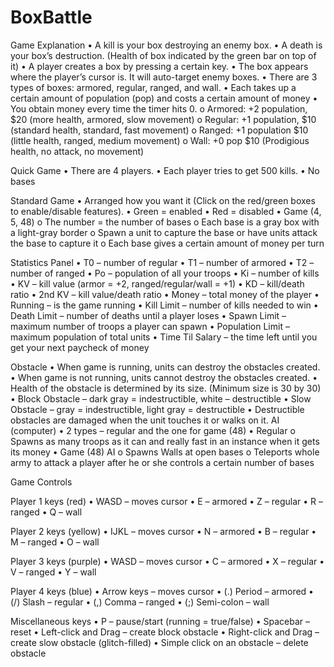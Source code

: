 # BoxBattle

Game Explanation
•	A kill is your box destroying an enemy box.
•	A death is your box’s destruction. (Health of box indicated by the green bar on top of it)
•	A player creates a box by pressing a certain key.
•	The box appears where the player’s cursor is. It will auto-target enemy boxes.
•	There are 3 types of boxes: armored, regular, ranged, and wall.
•	Each takes up a certain amount of population (pop) and costs a certain amount of money
•	You obtain money every time the timer hits 0. 
  o	Armored: +2 population, $20 (more health, armored, slow movement)
  o	Regular: +1 population, $10 (standard health, standard, fast movement)
  o	Ranged: +1 population $10 (little health, ranged, medium movement)
  o	Wall: +0 pop $10 (Prodigious health, no attack, no movement) 

Quick Game
•	There are 4 players.
•	Each player tries to get 500 kills.
•	No bases

Standard Game
•	Arranged how you want it (Click on the red/green boxes to enable/disable features).
•	Green = enabled
•	Red = disabled
•	Game (4, 5, 48) 
  o	The number = the number of bases
  o	Each base is a gray box with a light-gray border
  o	Spawn a unit to capture the base or have units attack the base to capture it
  o	Each base gives a certain amount of money per turn

Statistics Panel
•	T0 – number of regular
•	T1 – number of armored
•	T2 – number of ranged
•	Po – population of all your troops
•	Ki – number of kills
•	KV – kill value (armor = +2, ranged/regular/wall = +1)
•	KD – kill/death ratio
•	2nd KV – kill value/death ratio
•	Money – total money of the player
•	Running – is the game running
•	Kill Limit – number of kills needed to win
•	Death Limit – number of deaths until a player loses
•	Spawn Limit – maximum number of troops a player can spawn
•	Population Limit – maximum population of total units
•	Time Til Salary – the time left until you get your next paycheck of money

Obstacle
•	When game is running, units can destroy the obstacles created.
•	When game is not running, units cannot destroy the obstacles created.
•	Health of the obstacle is determined by its size. (Minimum size is 30 by 30)
•	Block Obstacle – dark gray = indestructible, white – destructible
•	Slow Obstacle – gray = indestructible, light gray = destructible
•	Destructible obstacles are damaged when the unit touches it or walks on it.
AI (computer)
•	2 types – regular and the one for game (48)
•	Regular 
  o	Spawns as many troops as it can and really fast in an instance when it gets its money
•	Game (48) AI
  o	Spawns Walls at open bases
  o	Teleports whole army to attack a player after he or she controls a certain number of bases 

Game Controls

Player 1 keys (red)
•	WASD – moves cursor
•	E – armored
•	Z – regular
•	R – ranged
•	Q – wall

Player 2 keys (yellow)
•	IJKL – moves cursor
•	N – armored
•	B – regular
•	M – ranged
•	O – wall

Player 3 keys (purple)
•	WASD – moves cursor
•	C – armored
•	X – regular
•	V – ranged
•	Y – wall

Player 4 keys (blue)
•	Arrow keys – moves cursor
•	(.) Period – armored
•	(/) Slash – regular
•	(,) Comma – ranged
•	(;) Semi-colon – wall

Miscellaneous keys
•	P – pause/start (running = true/false)
•	Spacebar – reset 
•	Left-click and Drag – create block obstacle
•	Right-click and Drag – create slow obstacle (glitch-filled)
•	Simple click on an obstacle – delete obstacle
